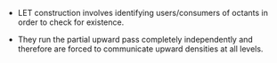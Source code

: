 - LET construction involves identifying users/consumers of octants in order to check for existence.

- They run the partial upward pass completely independently and therefore are forced to communicate upward densities at all levels.

